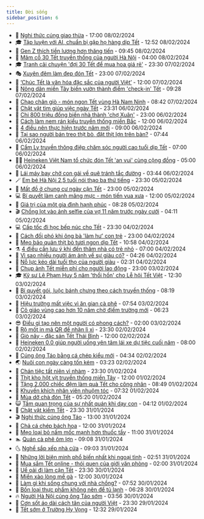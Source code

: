 ```yaml
---
title: Đời sống
sidebar_position: 6
---
```


<!-- vnexpress-doi-song:START -->
- 🚀 [Nghi thức cúng giao thừa](https://vnexpress.net/nghi-thuc-cung-giao-thua-4708905.html) - 17:00 08/02/2024
- 🎓 [Tập luyện với AI, chuẩn bị gặp họ hàng dịp Tết](https://vnexpress.net/tap-luyen-voi-ai-chuan-bi-gap-ho-hang-dip-tet-4710240.html) - 12:52 08/02/2024
- 🚦 [Gen Z thích tiền lương hơn thăng tiến](https://vnexpress.net/gen-z-thich-tien-luong-hon-thang-tien-4710273.html) - 09:45 08/02/2024
- 🦣 [Mâm cỗ 30 Tết truyền thống của người Hà Nội](https://vnexpress.net/mam-co-30-tet-truyen-thong-cua-nguoi-ha-noi-4709863.html) - 04:00 08/02/2024
- 🎓 [Tranh cãi chuyện &#39;đợi 30 Tết để mua hoa giá rẻ&#39;](https://vnexpress.net/tranh-cai-chuyen-doi-30-tet-de-mua-hoa-gia-re-4710082.html) - 23:30 07/02/2024
- 🎭 [Xuyên đêm làm đẹp đón Tết](https://vnexpress.net/xuyen-dem-lam-dep-don-tet-4709894.html) - 23:00 07/02/2024
- 🦅 [‘Chúc Tết là văn hóa đặc sắc của người Việt’](https://vnexpress.net/chuc-tet-la-van-hoa-dac-sac-cua-nguoi-viet-4708295.html) - 12:00 07/02/2024
- 🎃 [Nông dân miền Tây biến vườn thành điểm &#39;check-in&#39; Tết](https://vnexpress.net/nong-dan-mien-tay-bien-vuon-thanh-diem-check-in-tet-4709071.html) - 09:28 07/02/2024
- 💪 [Chạo chân giò - món ngon Tết vùng Hà Nam Ninh](https://vnexpress.net/chao-chan-gio-mon-ngon-tet-vung-ha-nam-ninh-4709895.html) - 08:42 07/02/2024
- 🐻 [Chật vật tìm giúp việc ngày Tết](https://vnexpress.net/chat-vat-tim-giup-viec-ngay-tet-4709521.html) - 23:31 06/02/2024
- 🧠 [Chi 800 triệu đồng biến nhà thành &#39;chợ Xuân&#39;](https://vnexpress.net/chi-800-trieu-dong-bien-nha-thanh-cho-xuan-4709634.html) - 23:00 06/02/2024
- 🐘 [Cách làm nem rán kiểu truyền thống miền Bắc](https://vnexpress.net/cach-lam-nem-ran-kieu-truyen-thong-mien-bac-4709469.html) - 12:00 06/02/2024
- 👹 [4 điều nên thực hiện trước năm mới](https://vnexpress.net/4-dieu-nen-thuc-hien-truoc-nam-moi-4709528.html) - 09:00 06/02/2024
- 💂 [Tại sao người bán treo thịt bò, đặt thịt lợn trên bàn?](https://vnexpress.net/tai-sao-nguoi-ban-treo-thit-bo-dat-thit-lon-tren-ban-4709355.html) - 07:44 06/02/2024
- 🦍 [Cẩm Ly truyền thông điệp chăm sóc người cao tuổi dịp Tết](https://vnexpress.net/cam-ly-truyen-thong-diep-cham-soc-nguoi-cao-tuoi-dip-tet-4709465.html) - 07:00 06/02/2024
- 🧑‍🏫 [Heineken Việt Nam tổ chức đón Tết &#39;an vui&#39; cùng cộng đồng](https://vnexpress.net/heineken-viet-nam-to-chuc-don-tet-an-vui-cung-cong-dong-4708995.html) - 05:00 06/02/2024
- 🧰 [Lái máy bay chở con gái về quê tránh tắc đường](https://vnexpress.net/lai-may-bay-cho-con-gai-ve-que-tranh-tac-duong-4709270.html) - 03:44 06/02/2024
- 🪄 [Em bé Hà Nội 2,5 tuổi nói thạo ba thứ tiếng](https://vnexpress.net/em-be-ha-noi-2-5-tuoi-noi-thao-ba-thu-tieng-4708690.html) - 23:30 05/02/2024
- 🐲 [Mất đồ ở chung cư ngày cận Tết](https://vnexpress.net/mat-do-o-chung-cu-ngay-can-tet-4708773.html) - 23:00 05/02/2024
- 💻 [Bí quyết làm canh măng mực - món tiến vua xưa](https://vnexpress.net/bi-quyet-lam-canh-mang-muc-mon-tien-vua-xua-4708892.html) - 12:00 05/02/2024
- 🐘 [Giá trị của một gia đình hạnh phúc](https://vnexpress.net/gia-tri-cua-mot-gia-dinh-hanh-phuc-4709048.html) - 08:28 05/02/2024
- 🎬 [Chồng lọt vào ảnh selfie của vợ 11 năm trước ngày cưới](https://vnexpress.net/chong-lot-vao-anh-selfie-cua-vo-11-nam-truoc-ngay-cuoi-4708746.html) - 04:11 05/02/2024
- 💻 [Cấp tốc đi học bếp núc cho Tết](https://vnexpress.net/cap-toc-di-hoc-bep-nuc-cho-tet-4707731.html) - 23:30 04/02/2024
- 🧰 [Cách đối phó khi ông bà &#39;làm hư&#39; con trẻ](https://vnexpress.net/cach-doi-pho-khi-ong-ba-lam-hu-con-tre-4708715.html) - 23:00 04/02/2024
- 🫣 [Mẹo bảo quản thịt bò tươi ngon dịp Tết](https://vnexpress.net/meo-bao-quan-thit-bo-tuoi-ngon-dip-tet-4708633.html) - 10:58 04/02/2024
- ⚗️ [4 điều cần lưu ý khi đến thăm nhà có trẻ nhỏ](https://vnexpress.net/4-dieu-can-luu-y-khi-den-tham-nha-co-tre-nho-4708559.html) - 07:00 04/02/2024
- 🌊 [Vì sao nhiều người ám ảnh về sự giàu có?](https://vnexpress.net/vi-sao-nhieu-nguoi-am-anh-ve-su-giau-co-4708558.html) - 04:26 04/02/2024
- 💃 [Nỗ lực kéo dài tuổi thọ của người giàu](https://vnexpress.net/no-luc-keo-dai-tuoi-tho-cua-nguoi-giau-4708439.html) - 02:31 04/02/2024
- 🦆 [Chụp ảnh Tết miễn phí cho người lao động](https://vnexpress.net/chup-anh-tet-mien-phi-cho-nguoi-lao-dong-4707727.html) - 23:00 03/02/2024
- 🎓 [Kỹ sư Lê Phạm Huy 5 năm &#39;thổi hồn&#39; cho Lễ hội Tết Việt](https://vnexpress.net/ky-su-le-pham-huy-5-nam-thoi-hon-cho-le-hoi-tet-viet-4708441.html) - 12:30 03/02/2024
- 💪 [Bí quyết gói, luộc bánh chưng theo cách truyền thống](https://vnexpress.net/bi-quyet-goi-luoc-banh-chung-theo-cach-truyen-thong-4708389.html) - 08:19 03/02/2024
- 🤔 [Hiệu trưởng mất việc vì ăn gian cà phê](https://vnexpress.net/hieu-truong-mat-viec-vi-an-gian-ca-phe-4708262.html) - 07:54 03/02/2024
- 🧰 [Cô giáo vùng cao hơn 10 năm chờ điểm trường mới](https://vnexpress.net/co-giao-vung-cao-hon-10-nam-cho-diem-truong-moi-4708280.html) - 06:23 03/02/2024
- 😎 [Điều gì tạo nên một người có phong cách?](https://vnexpress.net/dieu-gi-tao-nen-mot-nguoi-co-phong-cach-4707199.html) - 02:00 03/02/2024
- 🌮 [Rộ mốt in mã QR để nhận lì xì](https://vnexpress.net/ro-mot-in-ma-qr-de-nhan-li-xi-4707010.html) - 23:30 02/02/2024
- 🧠 [Giò nây - đặc sản Tết Thái Bình](https://vnexpress.net/gio-nay-dac-san-tet-thai-binh-4708130.html) - 12:00 02/02/2024
- 🎡 [Heineken 0.0 giúp người uống yên tâm lái xe dự tiệc cuối năm](https://vnexpress.net/heineken-0-0-giup-nguoi-uong-yen-tam-lai-xe-du-tiec-cuoi-nam-4707861.html) - 08:00 02/02/2024
- 🎡 [Cúng ông Táo bằng cá chép kiểu mới](https://vnexpress.net/cung-ong-tao-bang-ca-chep-kieu-moi-4707953.html) - 04:34 02/02/2024
- 🌏 [Nuôi con ngày càng tốn kém](https://vnexpress.net/nuoi-con-ngay-cang-ton-kem-4707313.html) - 03:23 02/02/2024
- 🐻 [Chán tiệc tất niên vì nhàm](https://vnexpress.net/chan-tiec-tat-nien-vi-nham-4703065.html) - 23:30 01/02/2024
- 💂 [Thịt kho hột vịt truyền thống miền Tây](https://vnexpress.net/thit-kho-hot-vit-truyen-thong-mien-tay-4707556.html) - 12:00 01/02/2024
- 🥸 [Tặng 2.000 chiếc đệm làm quà Tết cho công nhân](https://vnexpress.net/tang-2-000-chiec-dem-lam-qua-tet-cho-cong-nhan-4707720.html) - 08:49 01/02/2024
- 🌋 [Khuyến khích nhân viên nhuộm tóc](https://vnexpress.net/khuyen-khich-nhan-vien-nhuom-toc-4707424.html) - 07:32 01/02/2024
- 🦩 [Mùa dỡ chà đón Tết](https://vnexpress.net/mua-do-cha-don-tet-4707563.html) - 05:20 01/02/2024
- 😺 [Tầm quan trọng của sự nhất quán khi dạy con](https://vnexpress.net/tam-quan-trong-cua-su-nhat-quan-khi-day-con-4706996.html) - 04:12 01/02/2024
- 🐻 [Chật vật kiếm Tết](https://vnexpress.net/chat-vat-kiem-tet-4705473.html) - 23:30 31/01/2024
- 🎬 [Nghi thức cúng ông Táo](https://vnexpress.net/nghi-thuc-cung-ong-tao-4707266.html) - 13:00 31/01/2024
- 🎊 [Chả cá chép bách hoa](https://vnexpress.net/cha-ca-chep-bach-hoa-4707251.html) - 12:00 31/01/2024
- 💄 [Mẹo loại bỏ nấm mốc mạnh hơn thuốc tẩy](https://vnexpress.net/meo-loai-bo-nam-moc-manh-hon-thuoc-tay-4707178.html) - 11:00 31/01/2024
- 🏊 [Quán cà phê ôm lợn](https://vnexpress.net/quan-ca-phe-om-lon-4707295.html) - 09:08 31/01/2024
- 🌜 [Nghề sắp xếp nhà cửa](https://vnexpress.net/nghe-sap-xep-nha-cua-4707265.html) - 09:03 31/01/2024
- 🤡 [Những lời biện minh phổ biến nhất khi ngoại tình](https://vnexpress.net/nhung-loi-bien-minh-pho-bien-nhat-khi-ngoai-tinh-4706980.html) - 02:51 31/01/2024
- 🥰 [Mua sắm Tết online - thói quen của giới văn phòng](https://vnexpress.net/mua-sam-tet-online-thoi-quen-cua-gioi-van-phong-4704105.html) - 02:00 31/01/2024
- 🦍 [Uể oải đi làm cận Tết](https://vnexpress.net/ue-oai-di-lam-can-tet-4706953.html) - 23:30 30/01/2024
- 🫣 [Miến xào lòng mề gà](https://vnexpress.net/mien-xao-long-me-ga-4706819.html) - 12:00 30/01/2024
- 🚦 [Làm gì khi sống chung với nhà chồng?](https://vnexpress.net/lam-gi-khi-song-chung-voi-nha-chong-4706607.html) - 07:52 30/01/2024
- 🐘 [Bốn loại thực phẩm không nên để tủ lạnh](https://vnexpress.net/bon-loai-thuc-pham-khong-nen-de-tu-lanh-4706547.html) - 06:28 30/01/2024
- 🔥 [Người Hà Nội cúng ông Táo sớm](https://vnexpress.net/nguoi-ha-noi-cung-ong-tao-som-4706670.html) - 03:56 30/01/2024
- 🎃 [Cơn sốt áo dài cách tân của người Việt](https://vnexpress.net/con-sot-ao-dai-cach-tan-cua-nguoi-viet-4706508.html) - 23:30 29/01/2024
- 🥳 [Tết sớm ở Trường Hy Vọng](https://vnexpress.net/tet-som-o-truong-hy-vong-4706256.html) - 12:32 29/01/2024<!-- vnexpress-doi-song:END -->

